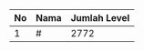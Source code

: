 | No | Nama            | Jumlah Level |
|----|-----------------|--------------|
| 1  | #    |    2772        |
